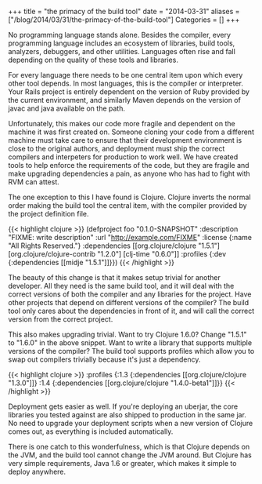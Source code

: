 +++
title = "the primacy of the build tool"
date = "2014-03-31"
aliases = ["/blog/2014/03/31/the-primacy-of-the-build-tool"]
Categories = []
+++

No programming language stands alone. Besides the compiler, every
programming language includes an ecosystem of libraries, build tools,
analyzers, debuggers, and other utilities. Languages often rise and fall
depending on the quality of these tools and libraries.

For every language there needs to be one central item upon which every
other tool depends. In most languages, this is the compiler or
interpreter. Your Rails project is entirely dependent on the version of
Ruby provided by the current environment, and similarly Maven depends on
the version of javac and java available on the path.

Unfortunately, this makes our code more fragile and dependent on the
machine it was first created on. Someone cloning your code from a
different machine must take care to ensure that their development
environment is close to the original authors, and deployment must ship
the correct compilers and interpeters for production to work well. We
have created tools to help enforce the requirements of the code, but
they are fragile and make upgrading dependencies a pain, as anyone who
has had to fight with RVM can attest.

The one exception to this I have found is Clojure. Clojure inverts the
normal order making the build tool the central item, with the compiler
provided by the project definition file.

{{< highlight clojure >}}
(defproject foo "0.1.0-SNAPSHOT"
  :description "FIXME: write description"
  :url "http://example.com/FIXME"
  :license {:name "All Rights Reserved."}
  :dependencies [[org.clojure/clojure "1.5.1"]
                 [org.clojure/clojure-contrib "1.2.0"]
                 [clj-time "0.6.0"]]
  :profiles {:dev {:dependencies [[midje "1.5.1"]]}})
{{< /highlight >}}



The beauty of this change is that it makes setup trivial for another
developer. All they need is the same build tool, and it will deal with
the correct versions of both the compiler and any libraries for the
project. Have other projects that depend on different versions of the
compiler? The build tool only cares about the dependencies in front of
it, and will call the correct version from the correct project.

This also makes upgrading trivial. Want to try Clojure 1.6.0? Change
"1.5.1" to "1.6.0" in the above snippet. Want to write a library that
supports multiple versions of the compiler? The build tool supports
profiles which allow you to swap out compilers trivially because it's
just a dependency.


{{< highlight clojure >}}
:profiles {:1.3 {:dependencies [[org.clojure/clojure "1.3.0"]]}
           :1.4 {:dependencies [[org.clojure/clojure "1.4.0-beta1"]]}}
{{< /highlight >}}


Deployment gets easier as well. If you're deploying an uberjar, the core
libraries you tested against are also shipped to production in the same
jar. No need to upgrade your deployment scripts when a new version of
Clojure comes out, as everything is included automatically.

There is one catch to this wonderfulness, which is that Clojure depends
on the JVM, and the build tool cannot change the JVM around. But Clojure
has very simple requirements, Java 1.6 or greater, which
makes it simple to deploy anywhere.
